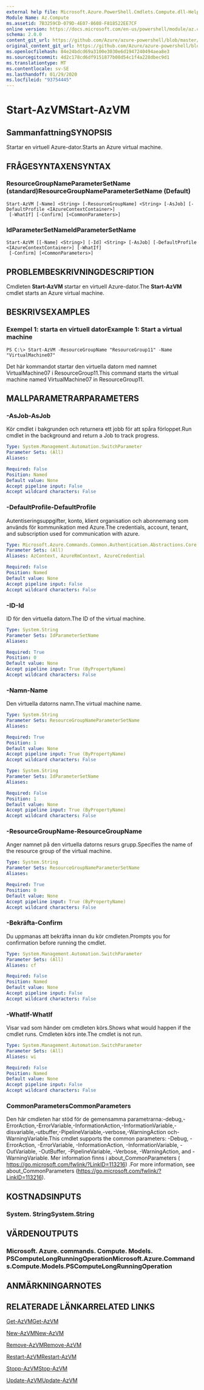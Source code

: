 ```yaml
---
external help file: Microsoft.Azure.PowerShell.Cmdlets.Compute.dll-Help.xml
Module Name: Az.Compute
ms.assetid: 7B3259CD-079D-4E07-8608-F818522EE7CF
online version: https://docs.microsoft.com/en-us/powershell/module/az.compute/start-azvm
schema: 2.0.0
content_git_url: https://github.com/Azure/azure-powershell/blob/master/src/Compute/Compute/help/Start-AzVM.md
original_content_git_url: https://github.com/Azure/azure-powershell/blob/master/src/Compute/Compute/help/Start-AzVM.md
ms.openlocfilehash: 84e24bdcd69a3100e3030e6d1947240494aea8e3
ms.sourcegitcommit: 4d2c178cd6df9151877b08d54c1f4a228dbec9d1
ms.translationtype: MT
ms.contentlocale: sv-SE
ms.lasthandoff: 01/29/2020
ms.locfileid: "93754445"
---
```

# <span data-ttu-id="91109-101">Start-AzVM</span><span class="sxs-lookup"><span data-stu-id="91109-101">Start-AzVM</span></span>

## <span data-ttu-id="91109-102">Sammanfattning</span><span class="sxs-lookup"><span data-stu-id="91109-102">SYNOPSIS</span></span>
<span data-ttu-id="91109-103">Startar en virtuell Azure-dator.</span><span class="sxs-lookup"><span data-stu-id="91109-103">Starts an Azure virtual machine.</span></span>

## <span data-ttu-id="91109-104">FRÅGESYNTAXEN</span><span class="sxs-lookup"><span data-stu-id="91109-104">SYNTAX</span></span>

### <span data-ttu-id="91109-105">ResourceGroupNameParameterSetName (standard)</span><span class="sxs-lookup"><span data-stu-id="91109-105">ResourceGroupNameParameterSetName (Default)</span></span>
```
Start-AzVM [-Name] <String> [-ResourceGroupName] <String> [-AsJob] [-DefaultProfile <IAzureContextContainer>]
 [-WhatIf] [-Confirm] [<CommonParameters>]
```

### <span data-ttu-id="91109-106">IdParameterSetName</span><span class="sxs-lookup"><span data-stu-id="91109-106">IdParameterSetName</span></span>
```
Start-AzVM [[-Name] <String>] [-Id] <String> [-AsJob] [-DefaultProfile <IAzureContextContainer>] [-WhatIf]
 [-Confirm] [<CommonParameters>]
```

## <span data-ttu-id="91109-107">PROBLEMBESKRIVNING</span><span class="sxs-lookup"><span data-stu-id="91109-107">DESCRIPTION</span></span>
<span data-ttu-id="91109-108">Cmdleten **Start-AzVM** startar en virtuell Azure-dator.</span><span class="sxs-lookup"><span data-stu-id="91109-108">The **Start-AzVM** cmdlet starts an Azure virtual machine.</span></span>

## <span data-ttu-id="91109-109">BESKRIVS</span><span class="sxs-lookup"><span data-stu-id="91109-109">EXAMPLES</span></span>

### <span data-ttu-id="91109-110">Exempel 1: starta en virtuell dator</span><span class="sxs-lookup"><span data-stu-id="91109-110">Example 1: Start a virtual machine</span></span>
```
PS C:\> Start-AzVM -ResourceGroupName "ResourceGroup11" -Name "VirtualMachine07"
```

<span data-ttu-id="91109-111">Det här kommandot startar den virtuella datorn med namnet VirtualMachine07 i ResourceGroup11.</span><span class="sxs-lookup"><span data-stu-id="91109-111">This command starts the virtual machine named VirtualMachine07 in ResourceGroup11.</span></span>

## <span data-ttu-id="91109-112">MALLPARAMETRAR</span><span class="sxs-lookup"><span data-stu-id="91109-112">PARAMETERS</span></span>

### <span data-ttu-id="91109-113">-AsJob</span><span class="sxs-lookup"><span data-stu-id="91109-113">-AsJob</span></span>
<span data-ttu-id="91109-114">Kör cmdlet i bakgrunden och returnera ett jobb för att spåra förloppet.</span><span class="sxs-lookup"><span data-stu-id="91109-114">Run cmdlet in the background and return a Job to track progress.</span></span>

```yaml
Type: System.Management.Automation.SwitchParameter
Parameter Sets: (All)
Aliases:

Required: False
Position: Named
Default value: None
Accept pipeline input: False
Accept wildcard characters: False
```

### <span data-ttu-id="91109-115">-DefaultProfile</span><span class="sxs-lookup"><span data-stu-id="91109-115">-DefaultProfile</span></span>
<span data-ttu-id="91109-116">Autentiseringsuppgifter, konto, klient organisation och abonnemang som används för kommunikation med Azure.</span><span class="sxs-lookup"><span data-stu-id="91109-116">The credentials, account, tenant, and subscription used for communication with azure.</span></span>

```yaml
Type: Microsoft.Azure.Commands.Common.Authentication.Abstractions.Core.IAzureContextContainer
Parameter Sets: (All)
Aliases: AzContext, AzureRmContext, AzureCredential

Required: False
Position: Named
Default value: None
Accept pipeline input: False
Accept wildcard characters: False
```

### <span data-ttu-id="91109-117">-ID</span><span class="sxs-lookup"><span data-stu-id="91109-117">-Id</span></span>
<span data-ttu-id="91109-118">ID för den virtuella datorn.</span><span class="sxs-lookup"><span data-stu-id="91109-118">The ID of the virtual machine.</span></span>

```yaml
Type: System.String
Parameter Sets: IdParameterSetName
Aliases:

Required: True
Position: 0
Default value: None
Accept pipeline input: True (ByPropertyName)
Accept wildcard characters: False
```

### <span data-ttu-id="91109-119">-Namn</span><span class="sxs-lookup"><span data-stu-id="91109-119">-Name</span></span>
<span data-ttu-id="91109-120">Den virtuella datorns namn.</span><span class="sxs-lookup"><span data-stu-id="91109-120">The virtual machine name.</span></span>

```yaml
Type: System.String
Parameter Sets: ResourceGroupNameParameterSetName
Aliases:

Required: True
Position: 1
Default value: None
Accept pipeline input: True (ByPropertyName)
Accept wildcard characters: False
```

```yaml
Type: System.String
Parameter Sets: IdParameterSetName
Aliases:

Required: False
Position: 1
Default value: None
Accept pipeline input: True (ByPropertyName)
Accept wildcard characters: False
```

### <span data-ttu-id="91109-121">-ResourceGroupName</span><span class="sxs-lookup"><span data-stu-id="91109-121">-ResourceGroupName</span></span>
<span data-ttu-id="91109-122">Anger namnet på den virtuella datorns resurs grupp.</span><span class="sxs-lookup"><span data-stu-id="91109-122">Specifies the name of the resource group of the virtual machine.</span></span>

```yaml
Type: System.String
Parameter Sets: ResourceGroupNameParameterSetName
Aliases:

Required: True
Position: 0
Default value: None
Accept pipeline input: True (ByPropertyName)
Accept wildcard characters: False
```

### <span data-ttu-id="91109-123">-Bekräfta</span><span class="sxs-lookup"><span data-stu-id="91109-123">-Confirm</span></span>
<span data-ttu-id="91109-124">Du uppmanas att bekräfta innan du kör cmdleten.</span><span class="sxs-lookup"><span data-stu-id="91109-124">Prompts you for confirmation before running the cmdlet.</span></span>

```yaml
Type: System.Management.Automation.SwitchParameter
Parameter Sets: (All)
Aliases: cf

Required: False
Position: Named
Default value: None
Accept pipeline input: False
Accept wildcard characters: False
```

### <span data-ttu-id="91109-125">-WhatIf</span><span class="sxs-lookup"><span data-stu-id="91109-125">-WhatIf</span></span>
<span data-ttu-id="91109-126">Visar vad som händer om cmdleten körs.</span><span class="sxs-lookup"><span data-stu-id="91109-126">Shows what would happen if the cmdlet runs.</span></span> <span data-ttu-id="91109-127">Cmdleten körs inte.</span><span class="sxs-lookup"><span data-stu-id="91109-127">The cmdlet is not run.</span></span>

```yaml
Type: System.Management.Automation.SwitchParameter
Parameter Sets: (All)
Aliases: wi

Required: False
Position: Named
Default value: None
Accept pipeline input: False
Accept wildcard characters: False
```

### <span data-ttu-id="91109-128">CommonParameters</span><span class="sxs-lookup"><span data-stu-id="91109-128">CommonParameters</span></span>
<span data-ttu-id="91109-129">Den här cmdleten har stöd för de gemensamma parametrarna:-debug,-ErrorAction,-ErrorVariable,-InformationAction,-InformationVariable,-disvariable,-utbuffer,-PipelineVariable,-verbose,-WarningAction och-WarningVariable.</span><span class="sxs-lookup"><span data-stu-id="91109-129">This cmdlet supports the common parameters: -Debug, -ErrorAction, -ErrorVariable, -InformationAction, -InformationVariable, -OutVariable, -OutBuffer, -PipelineVariable, -Verbose, -WarningAction, and -WarningVariable.</span></span> <span data-ttu-id="91109-130">Mer information finns i about_CommonParameters ( https://go.microsoft.com/fwlink/?LinkID=113216) .</span><span class="sxs-lookup"><span data-stu-id="91109-130">For more information, see about_CommonParameters (https://go.microsoft.com/fwlink/?LinkID=113216).</span></span>

## <span data-ttu-id="91109-131">KOSTNADS</span><span class="sxs-lookup"><span data-stu-id="91109-131">INPUTS</span></span>

### <span data-ttu-id="91109-132">System. String</span><span class="sxs-lookup"><span data-stu-id="91109-132">System.String</span></span>

## <span data-ttu-id="91109-133">VÄRDEN</span><span class="sxs-lookup"><span data-stu-id="91109-133">OUTPUTS</span></span>

### <span data-ttu-id="91109-134">Microsoft. Azure. commands. Compute. Models. PSComputeLongRunningOperation</span><span class="sxs-lookup"><span data-stu-id="91109-134">Microsoft.Azure.Commands.Compute.Models.PSComputeLongRunningOperation</span></span>

## <span data-ttu-id="91109-135">ANMÄRKNINGAR</span><span class="sxs-lookup"><span data-stu-id="91109-135">NOTES</span></span>

## <span data-ttu-id="91109-136">RELATERADE LÄNKAR</span><span class="sxs-lookup"><span data-stu-id="91109-136">RELATED LINKS</span></span>

[<span data-ttu-id="91109-137">Get-AzVM</span><span class="sxs-lookup"><span data-stu-id="91109-137">Get-AzVM</span></span>](./Get-AzVM.md)

[<span data-ttu-id="91109-138">New-AzVM</span><span class="sxs-lookup"><span data-stu-id="91109-138">New-AzVM</span></span>](./New-AzVM.md)

[<span data-ttu-id="91109-139">Remove-AzVM</span><span class="sxs-lookup"><span data-stu-id="91109-139">Remove-AzVM</span></span>](./Remove-AzVM.md)

[<span data-ttu-id="91109-140">Restart-AzVM</span><span class="sxs-lookup"><span data-stu-id="91109-140">Restart-AzVM</span></span>](./Restart-AzVM.md)

[<span data-ttu-id="91109-141">Stopp-AzVM</span><span class="sxs-lookup"><span data-stu-id="91109-141">Stop-AzVM</span></span>](./Stop-AzVM.md)

[<span data-ttu-id="91109-142">Update-AzVM</span><span class="sxs-lookup"><span data-stu-id="91109-142">Update-AzVM</span></span>](./Update-AzVM.md)


